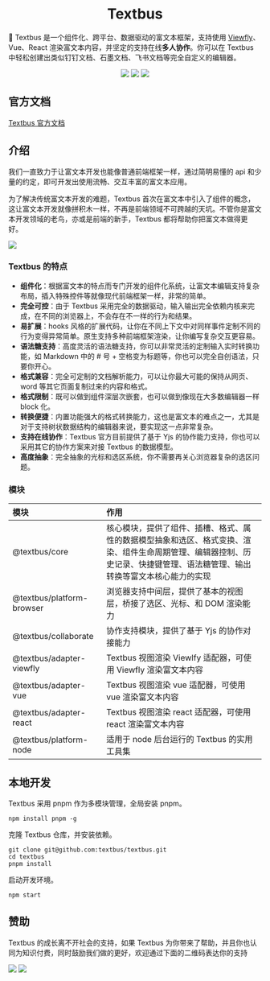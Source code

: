 <h1 align="center">Textbus</h1>

🚀 Textbus 是一个组件化、跨平台、数据驱动的富文本框架，支持使用 [Viewfly](https://github.com/viewfly/viewfly)、Vue、React 渲染富文本内容，并坚定的支持在线**多人协作**。你可以在 Textbus 中轻松创建出类似钉钉文档、石墨文档、飞书文档等完全自定义的编辑器。

<p align="center">
  <img src="https://img.shields.io/badge/build-passing-green">
  <img src="https://img.shields.io/npm/v/%40textbus%2Fcore">
  <img src="https://img.shields.io/npm/dm/%40textbus/core">
</p>

## 官方文档

[Textbus 官方文档](https://Textbus.io)

介绍
-------------------------------------------------------------

我们一直致力于让富文本开发也能像普通前端框架一样，通过简明易懂的 api 和少量的约定，即可开发出使用流畅、交互丰富的富文本应用。

为了解决传统富文本开发的难题，Textbus 首次在富文本中引入了组件的概念，这让富文本开发就像拼积木一样，不再是前端领域不可跨越的天坑。不管你是富文本开发领域的老鸟，亦或是前端的新手，Textbus 都将帮助你把富文本做得更好。

![](./_source/demo.png)

### Textbus 的特点

+  **组件化**：根据富文本的特点而专门开发的组件化系统，让富文本编辑支持复杂布局，插入特殊控件等就像现代前端框架一样，非常的简单。
+ **完全可控**：由于 Textbus 采用完全的数据驱动，输入输出完全依赖内核来完成，在不同的浏览器上，不会存在不一样的行为和结果。
+ **易扩展**：hooks 风格的扩展代码，让你在不同上下文中对同样事件定制不同的行为变得异常简单。原生支持多种前端框架渲染，让你编写复杂交互更容易。
+ **语法糖支持**：高度灵活的语法糖支持，你可以非常灵活的定制输入实时转换功能，如 Markdown 中的 # 号 + 空格变为标题等，你也可以完全自创语法，只要你开心。
+ **格式兼容**：完全可定制的文档解析能力，可以让你最大可能的保持从网页、word 等其它页面复制过来的内容和格式。
+ **格式限制**：既可以做到组件深层次嵌套，也可以做到像现在大多数编辑器一样 block 化。
+ **转换便捷**：内置功能强大的格式转换能力，这也是富文本的难点之一，尤其是对于支持树状数据结构的编辑器来说，要实现这一点非常复杂。
+ **支持在线协作**：Textbus 官方目前提供了基于 Yjs 的协作能力支持，你也可以采用其它的协作方案来对接 Textbus 的数据模型。
+ **高度抽象**：完全抽象的光标和选区系统，你不需要再关心浏览器复杂的选区问题。


### 模块

| 模块                        | 作用                                                                                    |
|:--------------------------|:--------------------------------------------------------------------------------------|
| @textbus/core             | 核心模块，提供了组件、插槽、格式、属性的数据模型抽象和选区、格式变换、渲染、组件生命周期管理、编辑器控制、历史记录、快捷键管理、语法糖管理、输出转换等富文本核心能力的实现 |
| @textbus/platform-browser | 浏览器支持中间层，提供了基本的视图层，桥接了选区、光标、和 DOM 渲染能力                                                |
| @textbus/collaborate      | 协作支持模块，提供了基于 Yjs 的协作对接能力                                                              |
| @textbus/adapter-viewfly  | Textbus 视图渲染 Viewlfy 适配器，可使用 Viewfly 渲染富文本内容                                          |
| @textbus/adapter-vue      | Textbus 视图渲染 vue 适配器，可使用 vue 渲染富文本内容                                                  |
| @textbus/adapter-react    | Textbus 视图渲染 react 适配器，可使用 react 渲染富文本内容                                              |
| @textbus/platform-node    | 适用于 node 后台运行的 Textbus 的实用工具集                                                         |


## 本地开发

Textbus 采用 pnpm 作为多模块管理，全局安装 pnpm。

```
npm install pnpm -g
```

克隆 Textbus 仓库，并安装依赖。

```
git clone git@github.com:textbus/textbus.git
cd textbus
pnpm install
```

启动开发环境。

```
npm start
```

## 赞助

Textbus 的成长离不开社会的支持，如果 Textbus 为你带来了帮助，并且你也认同为知识付费，同时鼓励我们做的更好，欢迎通过下面的二维码表达你的支持

![](./_source/wx.jpg) ![](./_source/alipay.jpg)
